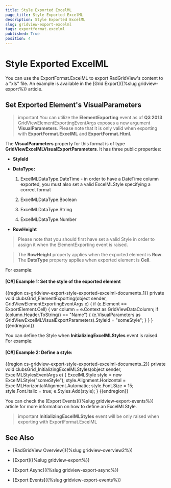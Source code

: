```yaml
---
title: Style Exported ExcelML
page_title: Style Exported ExcelML
description: Style Exported ExcelML
slug: gridview-export-excelml
tags: exportformat.excelml
published: True
position: 4
---
```


# Style Exported ExcelML

You can use the ExportFormat.ExcelML to export RadGridView's content to a "xls" file. An example is available in the [Grid Export]({%slug gridview-export%}) article.
     
## Set Exported Element's VisualParameters

>important You can utilize the __ElementExporting__ event as of __Q3 2013__ GridViewElementExportingEventArgs  exposes a new argument __VisualParameters__. Please note that it is only valid when exporting with __ExportFormat.ExcelML__ and __ExportFormat.Html__. 
    
The __VisualParameters__ property for this format is of type __GridViewExcelMLVisualExportParameters__. It has three public properties:

* __StyleId__

* __DataType:__

	1. ExcelMLDataType.DateTime - in order to have a DateTime column exported, you must also set a valid ExcelMLStyle specifying a correct format
	                
	1. ExcelMLDataType.Boolean
	
	1. ExcelMLDataType.String

	1. ExcelMLDataType.Number

* __RowHeight__

>Please note that you should first have set a valid Style in order to assign it when the ElementExporting event is raised.

>The __RowHeight__ property applies when the exported element is __Row__. The __DataType__ property applies when exported element is __Cell__.

For example:

#### __[C#] Example 1: Set the style of the exported element__

{{region cs-gridview-export-style-exported-excelml-documents_1}}
	private void clubsGrid_ElementExporting(object sender, GridViewElementExportingEventArgs e)
	{
	    if (e.Element == ExportElement.Cell)
	    {
	        var column = e.Context as GridViewDataColumn;
	        if (column.Header.ToString() == "Name")
	        {
	            (e.VisualParameters as GridViewExcelMLVisualExportParameters).StyleId = "someStyle";
	        }
	    }
	}
{{endregion}}

You can define the Style when __InitializingExcelMLStyles__ event is raised. For example:
          

#### __[C#] Example 2: Define a style:__

{{region cs-gridview-export-style-exported-excelml-documents_2}}
	private void clubsGrid_InitializingExcelMLStyles(object sender, ExcelMLStylesEventArgs e)
	{
	    ExcelMLStyle style = new ExcelMLStyle("someStyle");
	    style.Alignment.Horizontal = ExcelMLHorizontalAlignment.Automatic;
	    style.Font.Size = 15;
	    style.Font.Italic = true;
	    e.Styles.Add(style);
	}
{{endregion}}

You can check the [Export Events]({%slug gridview-export-events%}) article for more information on how to define an ExcelMLStyle.

>important __InitializingExcelMLStyles__ event will be only raised when exporting with ExportFormat.ExcelML

## See Also

 * [RadGridView Overview]({%slug gridview-overview2%})

 * [Export]({%slug gridview-export%})

 * [Export Async]({%slug gridview-export-async%})

 * [Export Events]({%slug gridview-export-events%})